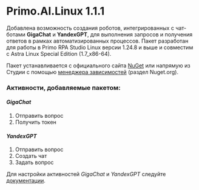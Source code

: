 # Primo.AI.Linux 1.1.1  

Добавлена возможность создания роботов, интегрированных с чат-ботами **GigaChat** и **YandexGPT**, для выполнения запросов и получения ответов в рамках автоматизированных процессов.
Пакет разработан для работы в Primo RPA Studio Linux версии 1.24.8 и выше и совместим с Astra Linux Special Edition (1.7_x86-64).  

Пакет устанавливается с официального сайта [NuGet](https://www.nuget.org/packages/Primo.AI.Linux) или 
напрямую из Студии с помощью [менеджера зависимостей](https://docs.primo-rpa.ru/primo-rpa/primo-studio/projects/manage-dependencies#menedzher-zavisimostei) (раздел Nuget.org).  

### Активности, добавляемые пакетом:  

#### *GigaChat*  
1. Отправить вопрос  
2. Получить токен 

#### *YandexGPT*  
1. Отправить вопрос
2. Создать чат
3. Задать вопрос

Для настройки активностей *GigaChat* и *YandexGPT* следуйте [ документации](https://docs.primo-rpa.ru/primo-rpa/primo-rpa-studio/settings/ai).  
